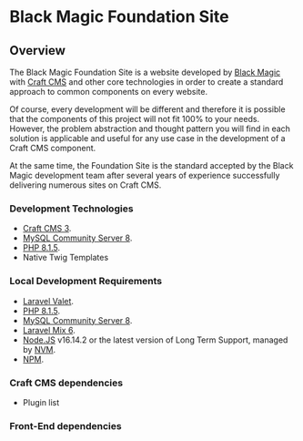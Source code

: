 # Black Magic Foundation Site

## Overview 
The Black Magic Foundation Site is a website developed by [Black Magic](https://heyblackmagic.com) with [Craft CMS](https://craftcms.com) and other core technologies in order to create a standard approach to common components on every website. 

Of course, every development will be different and therefore it is possible that the components of this project will not fit 100% to your needs. However, the problem abstraction and thought pattern you will find in each solution is applicable and useful for any use case in the development of a Craft CMS component.  

At the same time, the Foundation Site is the standard accepted by the Black Magic development team after several years of experience successfully delivering numerous sites on Craft CMS.

### Development Technologies
* [Craft CMS 3](https://craftcms.com/docs/3.x/).
* [MySQL Community Server 8](https://dev.mysql.com/downloads/mysql/).
* [PHP 8.1.5](https://formulae.brew.sh/formula/php).
* Native Twig Templates

### Local Development Requirements
* [Laravel Valet](https://laravel.com/docs/9.x/valet).
* [PHP 8.1.5](https://formulae.brew.sh/formula/php).
* [MySQL Community Server 8](https://dev.mysql.com/downloads/mysql/).
* [Laravel Mix 6](https://laravel-mix.com).
* [Node.JS](https://nodejs.org/) v16.14.2 or the latest version of Long Term Support, managed by [NVM](https://github.com/nvm-sh/nvm).
* [NPM](https://npmjs.com).

### Craft CMS dependencies
* Plugin list

### Front-End dependencies

